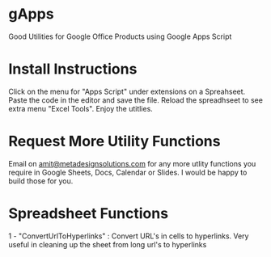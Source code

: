 # gApps
Good Utilities for Google Office Products using Google Apps Script

# Install Instructions
Click on the menu for "Apps Script" under extensions on a Spreahseet. Paste the code in the editor and save the file. Reload the spreadhseet to see extra menu "Excel Tools". Enjoy the utitlies.

# Request More Utility Functions
Email on amit@metadesignsolutions.com for any more utlity functions you require in Google Sheets, Docs, Calendar or Slides. I would be happy to build those for you. 

# Spreadsheet Functions

1 - "ConvertUrlToHyperlinks" : Convert URL's in cells to hyperlinks. Very useful in cleaning up the sheet from long url's to hyperlinks
